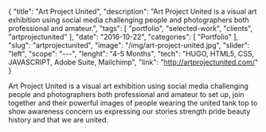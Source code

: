 {
    "title": "Art Project United",
    "description": "Art Project United is a visual art exhibition using social media challenging people and photographers both professional and amateur.",
    "tags": [ "portfolio", "selected-work", "clients", "artprojectunited" ],
    "date": "2016-10-22",
    "categories": [
        "Portfolio"
    ],
    "slug": "artprojectunited",
    "image": "/img/art-project-united.jpg",
    "slider": "left",
    "scope": "---",
    "lenght": "4-5 Months",
    "tech": "HUGO, HTML5, CSS, JAVASCRIPT, Adobe Suite, Mailchimp",
    "link": "http://artprojectunited.com/"
}

Art Project United is a visual art exhibition using social media challenging people and photographers both professional and amateur to set up, join together and their powerful images of people wearing the united tank top to show awareness concern us expressing our stories strength pride beauty history and that we are united.
